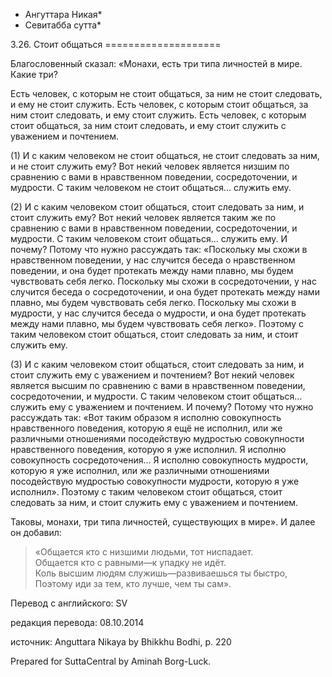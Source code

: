 * Ангуттара Никая*
* Севитабба сутта*

3\.26\. Стоит общаться
\=\=\=\=\=\=\=\=\=\=\=\=\=\=\=\=\=\=\=\=

Благословенный сказал: «Монахи, есть три типа личностей в мире\. Какие три?

Есть человек, с которым не стоит общаться, за ним не стоит следовать, и ему не стоит служить\. Есть человек, с которым стоит общаться, за ним стоит следовать, и ему стоит служить\. Есть человек, с которым стоит общаться, за ним стоит следовать, и ему стоит служить с уважением и почтением\.

\(1\) И с каким человеком не стоит общаться, не стоит следовать за ним, и не стоит служить ему? Вот некий человек является низшим по сравнению с вами в нравственном поведении, сосредоточении, и мудрости\. С таким человеком не стоит общаться… служить ему\.

\(2\) И с каким человеком стоит общаться, стоит следовать за ним, и стоит служить ему? Вот некий человек является таким же по сравнению с вами в нравственном поведении, сосредоточении, и мудрости\. С таким человеком стоит общаться… служить ему\. И почему? Потому что нужно рассуждать так: «Поскольку мы схожи в нравственном поведении, у нас случится беседа о нравственном поведении, и она будет протекать между нами плавно, мы будем чувствовать себя легко\. Поскольку мы схожи в сосредоточении, у нас случится беседа о сосредоточении, и она будет протекать между нами плавно, мы будем чувствовать себя легко\. Поскольку мы схожи в мудрости, у нас случится беседа о мудрости, и она будет протекать между нами плавно, мы будем чувствовать себя легко»\. Поэтому с таким человеком стоит общаться, стоит следовать за ним, и стоит служить ему\.

\(3\) И с каким человеком стоит общаться, стоит следовать за ним, и стоит служить ему с уважением и почтением? Вот некий человек является высшим по сравнению с вами в нравственном поведении, сосредоточении, и мудрости\. С таким человеком стоит общаться… служить ему с уважением и почтением\. И почему? Потому что нужно рассуждать так: «Вот таким образом я исполню совокупность нравственного поведения, которую я ещё не исполнил, или же различными отношениями посодействую мудростью совокупности нравственного поведения, которую я уже исполнил\. Я исполню совокупность сосредоточения… Я исполню совокупность мудрости, которую я уже исполнил, или же различными отношениями посодействую мудростью совокупности мудрости, которую я уже исполнил»\. Поэтому с таким человеком стоит общаться, стоит следовать за ним, и стоит служить ему с уважением и почтением\.

Таковы, монахи, три типа личностей, существующих в мире»\. И далее он добавил:

> «Общается кто с низшими людьми, тот ниспадает\.  
> Общается кто с равными—к упадку не идёт\.  
> Коль высшим людям служишь—развиваешься ты быстро,  
> Поэтому иди за тем, кто лучше, чем ты сам»\.

Перевод с английского: SV

редакция перевода: 08\.10\.2014

источник: Anguttara Nikaya by Bhikkhu Bodhi, p\. 220

Prepared for SuttaCentral by Aminah Borg\-Luck\.